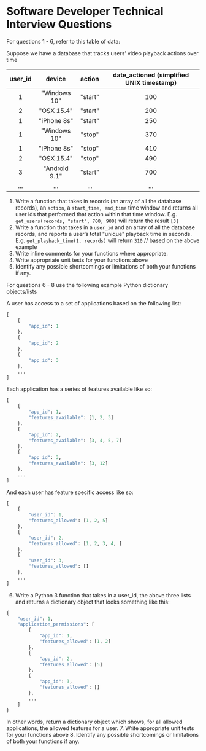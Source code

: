 # Software Developer Technical Interview Questions
For questions 1 - 6, refer to this table of data:

Suppose we have a database that tracks users’ video playback actions over time

| user_id | device       | action | date_actioned (simplified UNIX timestamp) |
|:-------:|:------------:|:------:|:------:|
|1        | "Windows 10" | "start"| 100
|2        | "OSX 15.4"   | "start"| 200
|1        | "iPhone 8s"  | "start"| 250
|1        | "Windows 10" | "stop" | 370
|1        | "iPhone 8s"  | "stop" | 410
|2        | "OSX 15.4"   | "stop" | 490
|3        | "Android 9.1"| "start"| 700
|...      | ...          |...     | ...
1. Write a function that takes in records (an array of all the database
records), an `action`, a `start_time, end_time` time window and returns all user ids
that performed that action within that time window.
   E.g. `get_users(records, "start", 700, 900)` will return the result `[3]`
2. Write a function that takes in a `user_id` and an array of all the database
records, and reports a user’s total "unique" playback time in seconds.
   E.g. `get_playback_time(1, records)` will return `310` // based on the above example
3. Write inline comments for your functions where appropriate.
4. Write appropriate unit tests for your functions above
5. Identify any possible shortcomings or limitations of both your functions if any.


For questions 6 - 8 use the following example Python dictionary objects/lists

A user has access to a set of applications based on the following list:

```python
[
    {
        "app_id": 1
    },
    {
        "app_id": 2
    },
    {
        "app_id": 3
    },
    ...
]
```

Each application has a series of features available like so:

```python
[
    {
        "app_id": 1,
        "features_available": [1, 2, 3]
    },
    {
        "app_id": 2,
        "features_available": [3, 4, 5, 7]
    },
    {
        "app_id": 3,
        "features_available": [3, 12]
    },
    ...
]
```
And each user has feature specific access like so:
```python
[
    {
        "user_id": 1,
        "features_allowed": [1, 2, 5]
    },
    {
        "user_id": 2,
        "features_allowed": [1, 2, 3, 4, ]
    },
    {
        "user_id": 3,
        "features_allowed": []
    },
    ...
]
```

6. Write a Python 3 function that takes in a user_id, the above three lists and returns a
dictionary object that looks something like this:
```python
{
    "user_id": 1,
    "application_permissions": [
        {
            "app_id": 1,
            "features_allowed": [1, 2]
        },
        {
            "app_id": 2,
            "features_allowed": [5]
        },
        {
            "app_id": 3,
            "features_allowed": []
        },
        ...
    ]
}
```
In other words, return a dictionary object which shows, for all allowed applications, the allowed
features for a user.
7. Write appropriate unit tests for your functions above
8. Identify any possible shortcomings or limitations of both your functions if any.